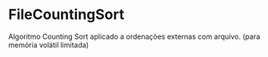 # FileCountingSort
Algoritmo Counting Sort aplicado a ordenações externas com arquivo. (para memória volátil limitada)
